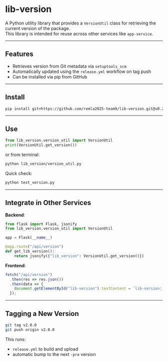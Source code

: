# lib-version

A Python utility library that provides a `VersionUtil` class for retrieving the current version of the package.  
This library is intended for reuse across other services like `app-service`.

---

## Features

- Retrieves version from Git metadata via `setuptools_scm`
- Automatically updated using the `release.yml` workflow on tag push
- Can be installed via pip from GitHub

---

## Install

```bash
pip install git+https://github.com/remla2025-team9/lib-version.git@v0.2.0
```

---

## Use

```python
from lib_version.version_util import VersionUtil
print(VersionUtil.get_version())
```

or from terminal:

```bash
python lib_version/version_util.py
```

Quick check:

```bash
python test_version.py
```

---

## Integrate in Other Services

**Backend**:

```python
from flask import Flask, jsonify
from lib_version.version_util import VersionUtil

app = Flask(__name__)

@app.route("/api/version")
def get_lib_version():
    return jsonify({"lib_version": VersionUtil.get_version()})
```

**Frontend**:

```javascript
fetch("/api/version")
  .then(res => res.json())
  .then(data => {
    document.getElementById("lib-version").textContent = `lib-version: ${data.lib_version}`;
  });
```

---

## Tagging a New Version

```bash
git tag v2.0.0
git push origin v2.0.0
```

This runs:
- `release.yml` to build and upload
- automatic bump to the next `-pre` version

